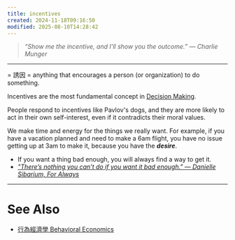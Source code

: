 ```yaml
---
title: incentives
created: 2024-11-18T09:16:50
modified: 2025-08-10T14:28:42
---
```


> _“Show me the incentive, and I'll show you the outcome.” — Charlie Munger_

---

= 誘因 = anything that encourages a person (or organization) to do something.

Incentives are the most fundamental concept in [Decision Making](decision-making.md).

People respond to incentives like Pavlov's dogs, and they are more likely to act in their own self-interest, even if it contradicts their moral values.

We make time and energy for the things we really want. For example, if you have a vacation planned and need to make a 6am flight, you have no issue getting up at 3am to make it, because you have the _**desire**_.

* If you want a thing bad enough, you will always find a way to get it.
* _["There’s nothing you can’t do if you want it bad enough." — Danielle Sibarium, For Always](https://www.goodreads.com/quotes/516566-there-s-nothing-you-can-t-do-if-you-want-it-bad)_

---

# See Also

* [行為經濟學 Behavioral Economics](behavioral-economics.md)
